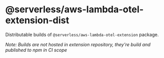 # @serverless/aws-lambda-otel-extension-dist

Distributable builds of `@serverless/aws-lambda-otel-extension` package.

_Note: Builds are not hosted in extension repository, they're build and published to npm in CI scope_
